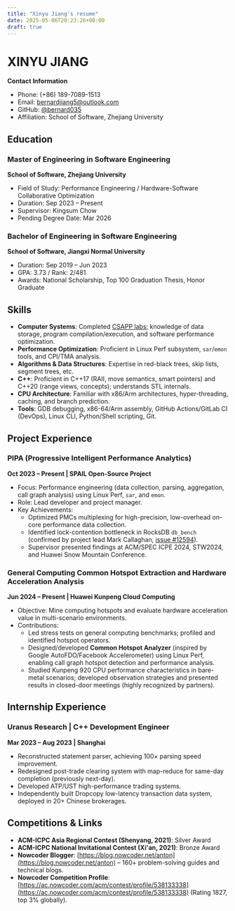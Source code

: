 ```yaml
---
title: "Xinyu Jiang's resume"
date: 2025-05-06T20:23:26+08:00
draft: true
---
```





# XINYU JIANG  
**Contact Information**  
- Phone: (+86) 189-7089-1513  
- Email: [bernardjiang5@outlook.com](mailto:bernardjiang5@outlook.com)  
- GitHub: [@bernard035](https://github.com/bernard035)  
- Affiliation: School of Software, Zhejiang University

## Education  
### Master of Engineering in Software Engineering  
**School of Software, Zhejiang University**  
- Field of Study: Performance Engineering  / Hardware-Software Collaborative Optimization
- Duration: Sep 2023 – Present  
- Supervisor: Kingsum Chow  
- Pending Degree Date: Mar 2026  

### Bachelor of Engineering in Software Engineering  
**School of Software, Jiangxi Normal University**  
- Duration: Sep 2019 – Jun 2023  
- GPA: 3.73 / Rank: 2/481  
- Awards: National Scholarship, Top 100 Graduation Thesis, Honor Graduate  


## Skills  
- **Computer Systems**: Completed [CSAPP labs](https://github.com/bernard035/csapp-lab); knowledge of data storage, program compilation/execution, and software performance optimization.  
- **Performance Optimization**: Proficient in Linux Perf subsystem, `sar`/`emon` tools, and CPI/TMA analysis.  
- **Algorithms & Data Structures**: Expertise in red-black trees, skip lists, segment trees, etc.  
- **C++**: Proficient in C++17 (RAII, move semantics, smart pointers) and C++20 (range views, concepts); understands STL internals.  
- **CPU Architecture**: Familiar with x86/Arm architectures, hyper-threading, caching, and branch prediction.  
- **Tools**: GDB debugging, x86-64/Arm assembly, GitHub Actions/GitLab CI (DevOps), Linux CLI, Python/Shell scripting, Git.  


## Project Experience  
### PIPA (Progressive Intelligent Performance Analytics)  
**Oct 2023 – Present | SPAIL Open-Source Project**  
- Focus: Performance engineering (data collection, parsing, aggregation, call graph analysis) using Linux Perf, `sar`, and `emon`.  
- Role: Lead developer and project manager.  
- Key Achievements:  
  - Optimized PMCs multiplexing for high-precision, low-overhead on-core performance data collection.  
  - Identified lock-contention bottleneck in RocksDB `db_bench` (confirmed by project lead Mark Callaghan, [issue #12594](https://github.com/facebook/rocksdb/issues/12594)).  
  - Supervisor presented findings at ACM/SPEC ICPE 2024, STW2024, and Huawei Snow Mountain Conference.  

### General Computing Common Hotspot Extraction and Hardware Acceleration Analysis  
**Jun 2024 – Present | Huawei Kunpeng Cloud Computing**  
- Objective: Mine computing hotspots and evaluate hardware acceleration value in multi-scenario environments.  
- Contributions:  
  - Led stress tests on general computing benchmarks; profiled and identified hotspot operators.  
  - Designed/developed **Common Hotspot Analyzer** (inspired by Google AutoFDO/Facebook Accelerometer) using Linux Perf, enabling call graph hotspot detection and performance analysis.  
  - Studied Kunpeng 920 CPU performance characteristics in bare-metal scenarios; developed observation strategies and presented results in closed-door meetings (highly recognized by partners).  


## Internship Experience  
### Uranus Research | C++ Development Engineer  
**Mar 2023 – Aug 2023 | Shanghai**  
- Reconstructed statement parser, achieving 100× parsing speed improvement.  
- Redesigned post-trade clearing system with map-reduce for same-day completion (previously next-day).  
- Developed ATP/UST high-performance trading systems.  
- Independently built Dropcopy low-latency transaction data system, deployed in 20+ Chinese brokerages.  


## Competitions & Links  
- **ACM-ICPC Asia Regional Contest (Shenyang, 2021)**: Silver Award  
- **ACM-ICPC National Invitational Contest (Xi'an, 2021)**: Bronze Award  
- **Nowcoder Blogger**: [https://blog.nowcoder.net/anton](https://blog.nowcoder.net/anton) – 160+ problem-solving guides and technical blogs.  
- **Nowcoder Competition Profile**: [https://ac.nowcoder.com/acm/contest/profile/538133338](https://ac.nowcoder.com/acm/contest/profile/538133338) (Rating 1827, top 3% globally).  
